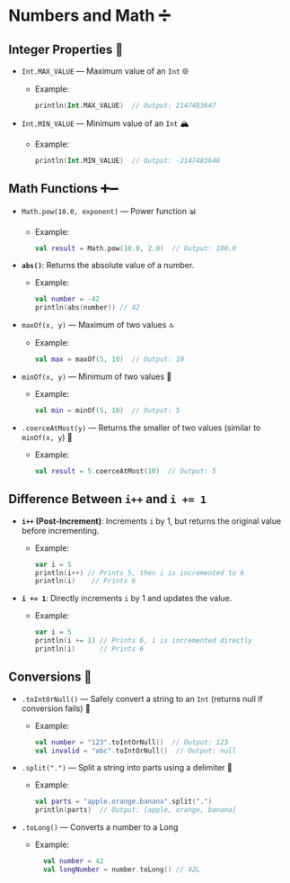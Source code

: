 # Numbers and Math ➗

## Integer Properties 🔢
- `Int.MAX_VALUE` — Maximum value of an `Int` 🌐
  - Example:
    ```kotlin
    println(Int.MAX_VALUE)  // Output: 2147483647
    ```

- `Int.MIN_VALUE` — Minimum value of an `Int` 🏔️
  - Example:
    ```kotlin
    println(Int.MIN_VALUE)  // Output: -2147483648
    ```

## Math Functions ➕➖
- `Math.pow(10.0, exponent)` — Power function 📊
  - Example:
    ```kotlin
    val result = Math.pow(10.0, 2.0)  // Output: 100.0
    ```
- **`abs()`**: Returns the absolute value of a number.
  - Example:
    ```kotlin
    val number = -42
    println(abs(number)) // 42
    ```

- `maxOf(x, y)` — Maximum of two values 🔝
  - Example:
    ```kotlin
    val max = maxOf(5, 10)  // Output: 10
    ```

- `minOf(x, y)` — Minimum of two values 🔻
  - Example:
    ```kotlin
    val min = minOf(5, 10)  // Output: 5
    ```

- `.coerceAtMost(y)` — Returns the smaller of two values (similar to `minOf(x, y`) 🌱
  - Example:
    ```kotlin
    val result = 5.coerceAtMost(10)  // Output: 5
    ```

## Difference Between `i++` and `i += 1`
- **`i++` (Post-Increment)**: Increments `i` by 1, but returns the original value before incrementing.
  - Example:
    ```kotlin
    var i = 5
    println(i++) // Prints 5, then i is incremented to 6
    println(i)    // Prints 6
    ```

- **`i += 1`**: Directly increments `i` by 1 and updates the value.
  - Example:
    ```kotlin
    var i = 5
    println(i += 1) // Prints 6, i is incremented directly
    println(i)      // Prints 6
    ```

## Conversions 🔄
- `.toIntOrNull()` — Safely convert a string to an `Int` (returns null if conversion fails) 🛑
  - Example:
    ```kotlin
    val number = "123".toIntOrNull()  // Output: 123
    val invalid = "abc".toIntOrNull()  // Output: null
    ```

- `.split(".")` — Split a string into parts using a delimiter 🧩
  - Example:
    ```kotlin
    val parts = "apple.orange.banana".split(".")
    println(parts)  // Output: [apple, orange, banana]
    ```

- `.toLong()`  —  Converts a number to a Long
  - Example:
    ```kotlin
      val number = 42
      val longNumber = number.toLong() // 42L
    ```
